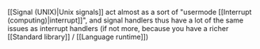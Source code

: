 [[Signal (UNIX)|Unix signals]] act almost as a sort of "usermode [[Interrupt (computing)|interrupt]]", and signal handlers thus have a lot of the same issues as interrupt handlers (if not more, because you have a richer [[Standard library]] / [[Language runtime]])